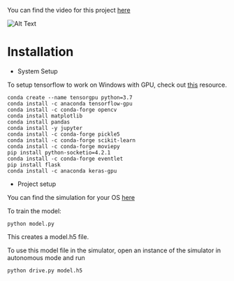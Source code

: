 You can find the video for this project [here](https://photos.app.goo.gl/6uaa7BsiQKfcA94V7)

![Alt Text](https://user-images.githubusercontent.com/22652444/118917577-3167f580-b8ff-11eb-845b-538616d9cd33.gif)


# Installation

* System Setup

To setup tensorflow to work on Windows with GPU, check out [this](https://towardsdatascience.com/setting-up-your-pc-workstation-for-deep-learning-tensorflow-and-pytorch-windows-9099b96035cb) resource.

```
conda create --name tensorgpu python=3.7 
conda install -c anaconda tensorflow-gpu 
conda install -c conda-forge opencv 
conda install matplotlib 
conda install pandas 
conda install -y jupyter 
conda install -c conda-forge pickle5 
conda install -c conda-forge scikit-learn  
conda install -c conda-forge moviepy
pip install python-socketio=4.2.1
conda install -c conda-forge eventlet 
pip install flask
conda install -c anaconda keras-gpu 
```

* Project setup

You can find the simulation for your OS [here](https://github.com/udacity/self-driving-car-sim/blob/master/README.md)
       
To train the model:     

```
python model.py
```
This creates a model.h5 file.        
   
To use this model file in the simulator, open an instance of the simulator in autonomous mode and run

```
python drive.py model.h5
```
